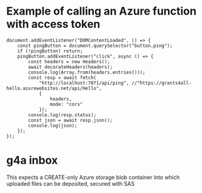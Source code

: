 # Example of calling an Azure function with access token

```
document.addEventListener("DOMContentLoaded", () => {
    const pingButton = document.querySelector("button.ping");
    if (!pingButton) return;
    pingButton.addEventListener("click", async () => {
        const headers = new Headers();
        await decorateHeaders(headers);
        console.log(Array.from(headers.entries()));
        const resp = await fetch(
            "http://localhost:7071/api/ping", //"https://grants4all-hello.azurewebsites.net/api/Hello",
            {
                headers,
                mode: "cors"
            });
        console.log(resp.status);
        const json = await resp.json();
        console.log(json);
    });
});
```

# g4a inbox
This expects a CREATE-only Azure storage blob container into which uploaded files can be deposited, secured with SAS